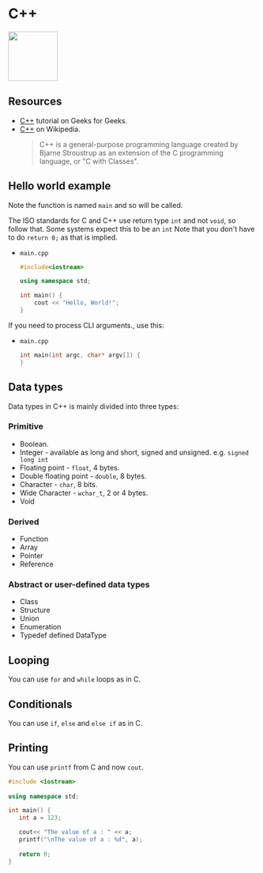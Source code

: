 # C++

<img src="https://upload.wikimedia.org/wikipedia/commons/1/18/ISO_C%2B%2B_Logo.svg" width="100"/>


## Resources

- [C++](https://www.geeksforgeeks.org/c-plus-plus/) tutorial on Geeks for Geeks.
- [C++](https://en.wikipedia.org/wiki/C%2B%2B) on Wikipedia.
    > C++ is a general-purpose programming language created by Bjarne Stroustrup as an extension of the C programming language, or "C with Classes".


## Hello world example

Note the function is named `main` and so will be called.

The ISO standards for C and C++ use return type `int` and not `void`, so follow that. Some systems expect this to be an `int` Note that you don't have to do `return 0;` as that is implied.

- `main.cpp`
    ```cpp
    #include<iostream> 

    using namespace std;

    int main() {
        cout << "Hello, World!";
    }
    ```
  
If you need to process CLI arguments., use this:

- `main.cpp`
    ```cpp
    int main(int argc, char* argv[]) {
    }
    ```


## Data types

Data types in C++ is mainly divided into three types: 
 
### Primitive

- Boolean.
- Integer - available as long and short, signed and unsigned. e.g. `signed long int`
- Floating point - `float`, 4 bytes.
- Double floating point - `double`, 8 bytes.
- Character - `char`, 8 bits.
- Wide Character - `wchar_t`, 2 or 4 bytes.
- Void
 
### Derived
 
- Function
- Array
- Pointer
- Reference

### Abstract or user-defined data types

- Class
- Structure
- Union
- Enumeration
- Typedef defined DataType


## Looping

You can use `for` and `while` loops as in C.


## Conditionals

You can use `if`, `else` and `else if` as in C.


## Printing

You can use `printf` from C and now `cout`.

```cpp
#include <iostream>
    
using namespace std;

int main() {
   int a = 123;

   cout<< "The value of a : " << a;
   printf("\nThe value of a : %d", a);
   
   return 0;
}
```
